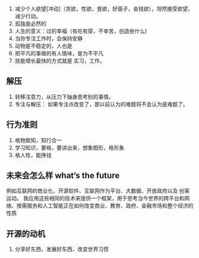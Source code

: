1. 减少个人欲望[冲动]（贪欲，性欲，食欲，好面子，金钱欲），坦然接受欲望，减少行动。
2. 孤独是必然的
3. 人生的意义：过的幸福（有吃有穿，不幸苦，创造些什么)
4. 当你专注工作时，会保持安静
5. 动物是不稳定的，人也是
6. 把平凡的事做的有人情味，是为不平凡
7. 技能增长最快的方式就是 实习，工作。


## 解压

1. 转移注意力，从压力下抽身思考别的事情。
2. 专注与解压： 如果专注点改变了，那以前认为的难题将不会认为是难题了。

## 行为准则

1. 格物致知，知行合一
2. 学习知识，要格，要讲出来，想象图形，格形象
3. 格人性，能挣钱

## 未来会怎么样 what‘s the future

例如互联网的商业化、开源软件、互联网作为平台、大数据、开放政府以及 创客运动。 我应用这些相同的技术来提供一个框架，用于思考当今世界的跨平台和网络、按需服务和人工智能正在如何改变商业、教育、政府、金融市场和整个经济的性质


## 开源的动机

1. 分享好东西，发展好东西，改变世界习惯